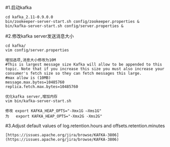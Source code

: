 #1.启动kafka
```
cd kafka_2.11-0.9.0.0
bin/zookeeper-server-start.sh config/zookeeper.properties &
bin/kafka-server-start.sh config/server.properties &
```

#2.修改kafka server发送消息大小
```
cd kafka/
vim config/server.properties

增加选项,消息大小修改为10M
#This is largest message size Kafka will allow to be appended to this topic. Note that if you increase this size you must also increase your consumer's fetch size so they can fetch messages this large.
#max allow is (10MB)
message.max.bytes=10485760
replica.fetch.max.bytes=10485760

优化kafka server,增加内存
vim bin/kafka-server-start.sh

修改 export KAFKA_HEAP_OPTS="-Xmx1G –Xms1G"
为   export KAFKA_HEAP_OPTS="-Xmx2G -Xms2G"
```
#3.Adjust default values of log.retention.hours and offsets.retention.minutes
```
[https://issues.apache.org/jira/browse/KAFKA-3806](https://issues.apache.org/jira/browse/KAFKA-3806)
```
